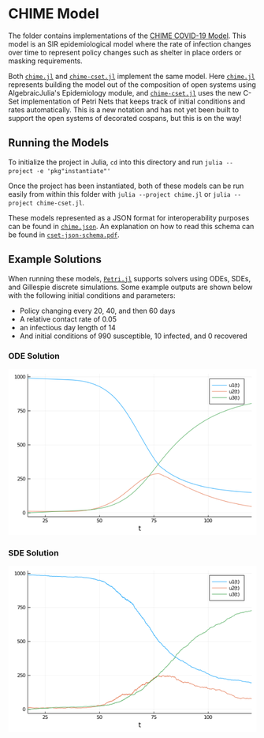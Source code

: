 # CHIME Model

The folder contains implementations of the [CHIME COVID-19
Model](https://github.com/CodeForPhilly/chime). This model is an SIR
epidemiological model where the rate of infection changes over time to represent
policy changes such as shelter in place orders or masking requirements.

Both
[`chime.jl`](https://github.com/AlgebraicJulia/AlgebraicPetri.jl/blob/petset/examples/covid/chime/chime.jl)
and
[`chime-cset.jl`](https://github.com/AlgebraicJulia/AlgebraicPetri.jl/blob/petset/examples/covid/chime/chime-cset.jl)
implement the same model. Here
[`chime.jl`](https://github.com/AlgebraicJulia/AlgebraicPetri.jl/blob/petset/examples/covid/chime/chime.jl)
represents building the model out of the composition of open systems using
AlgebraicJulia's Epidemiology module, and
[`chime-cset.jl`](https://github.com/AlgebraicJulia/AlgebraicPetri.jl/blob/petset/examples/covid/chime/chime-cset.jl)
uses the new C-Set implementation of Petri Nets that keeps track of initial
conditions and rates automatically. This is a new notation and has not yet been
built to support the open systems of decorated cospans, but this is on the way!

## Running the Models

To initialize the project in Julia, `cd` into this directory and run `julia
--project -e 'pkg"instantiate"'`

Once the project has been instantiated, both of these models can be run easily
from within this folder with `julia --project chime.jl` or `julia --project
chime-cset.jl`.

These models represented as a JSON format for interoperability purposes can be
found in
[`chime.json`](https://github.com/AlgebraicJulia/AlgebraicPetri.jl/blob/petset/examples/covid/chime/chime.json).
An explanation on how to read this schema can be found in
[`cset-json-schema.pdf`](https://github.com/AlgebraicJulia/AlgebraicPetri.jl/blob/petset/examples/covid/chime/cset-json-schema.pdf).

## Example Solutions

When running these models,
[`Petri.jl`](https://mehalter.github.io/Petri.jl/stable/) supports solvers using
ODEs, SDEs, and Gillespie discrete simulations. Some example outputs are shown
below with the following initial conditions and parameters:

- Policy changing every 20, 40, and then 60 days
- A relative contact rate of 0.05
- an infectious day length of 14
- And initial conditions of 990 susceptible, 10 infected, and 0 recovered

### ODE Solution

![ODE Solution of the CHIME Model](ode-chime.png)

### SDE Solution

![SDE Solution of the CHIME Model](sde-chime.png)
